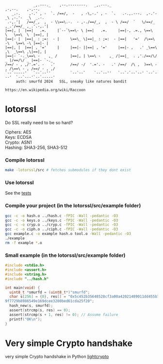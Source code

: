 ```
             _,.---._    ,--.--------.   _,.---._                  ,-,--.    ,-,--.
   _.-.    ,-.' , -  `. /==/,  -   , -\,-.' , -  `.   .-.,.---.  ,-.'-  _\ ,-.'-  _\  _.-.
 .-,.'|   /==/_,  ,  - \\==\.-.  - ,-./==/_,  ,  - \ /==/  `   \/==/_ ,_.'/==/_ ,_.'.-,.'|
|==|, |  |==|   .=.     |`--`\==\- \ |==|   .=.     |==|-, .=., \==\  \   \==\  \  |==|, |
|==|- |  |==|_ : ;=:  - |     \==\_ \|==|_ : ;=:  - |==|   '='  /\==\ -\   \==\ -\ |==|- |
|==|, |  |==| , '='     |     |==|- ||==| , '='     |==|- ,   .' _\==\ ,\  _\==\ ,\|==|, |
|==|- `-._\==\ -    ,_ /      |==|, | \==\ -    ,_ /|==|_  . ,'./==/\/ _ |/==/\/ _ |==|- `-._
/==/ - , ,/'.='. -   .'       /==/ -/  '.='. -   .' /==/  /\ ,  )==\ - , /\==\ - , /==/ - , ,/
`--`-----'   `--`--''         `--`--`    `--`--''   `--`-`--`--' `--`---'  `--`---'`--`-----'
     auth: smurfd 2024   SSL, sneaky like natures bandit
```
`https://en.wikipedia.org/wiki/Raccoon`

# lotorssl
Do SSL really need to be so hard?

Ciphers: AES<br>
Keys: ECDSA<br>
Crypto: ASN1<br>
Hashing: SHA3-256, SHA3-512<br>

### Compile lotorssl
```bash
make -lotorssl/src # fetches submodules if they dont exist
```

### Use lotorssl
See the [tests](https://github.com/smurfd/lotorssl/tree/master/lotorssl/src/tests)

### Compile your project (in the lotorssl/src/example folder)
```bash
gcc -c -o hash.o ../hash.c -fPIC -Wall -pedantic -O3
gcc -c -o keys.o ../keys.c -fPIC -Wall -pedantic -O3
gcc -c -o cryp.o ../cryp.c -fPIC -Wall -pedantic -O3
gcc -c -o ciph.o ../ciph.c -fPIC -Wall -pedantic -O3
gcc example.c -o example hash.o tool.o -Wall -pedantic -O3
./example
rm -f example *.o
```
### Small example (in the lotorssl/src/example folder)
```c
#include <stdio.h>
#include <assert.h>
#include <string.h>
#include "../hash.h"

int main(void) {
  uint8_t *smurfd = (uint8_t*)"smurfd";
  char s[256] = {0}, res[] = "0x5c452b35648528cf3a00a42021489011dd455b78fc34190c7680173b2dcdcc7d61e73d4f2c51051e45d26215f\
9f7729b8986549e169dcee3280bed61cda25f20";
  hash_new(s, smurfd);
  assert(strcmp(s, res) == 0);
  assert(strcmp(s + 1, res) != 0); // Assume failure
  printf("OK\n");
}
```

# Very simple Crypto handshake
very simple Crypto handshake in Python
[lightcrypto](https://github.com/smurfd/lotorssl/tree/main/lotorssl/src/lightcrypto)
